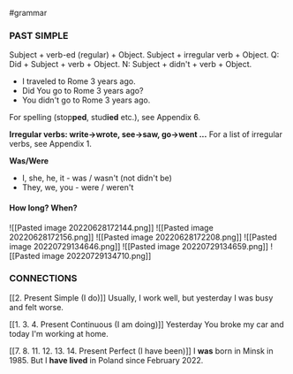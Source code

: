#grammar 

### PAST SIMPLE
Subject + verb-ed (regular) + Object.
Subject + irregular verb + Object.
Q: Did + Subject + verb + Object. 
N: Subject + didn't + verb + Object.
- I traveled to Rome 3 years ago.
- Did You go to Rome 3 years ago?
- You didn't go to Rome 3 years ago.

For spelling (stop**ped**, stud**ied** etc.), see Appendix 6.

**Irregular verbs: write->wrote, see->saw, go->went ...**
For a list of irregular verbs, see Appendix 1.

**Was/Were**
- I, she, he, it - was / wasn't  (not didn't be)
- They, we, you - were / weren't 

#### How long? When?


![[Pasted image 20220628172144.png]]
![[Pasted image 20220628172156.png]]
![[Pasted image 20220628172208.png]]
![[Pasted image 20220729134646.png]]
![[Pasted image 20220729134659.png]]
![[Pasted image 20220729134710.png]]


### CONNECTIONS
[[2. Present Simple (I do)]]
Usually, I work well, but yesterday I was busy and felt worse. 

[[1. 3. 4. Present Continuous (I am doing)]]
Yesterday You broke my car and today I'm working at home.

[[7. 8. 11. 12. 13. 14. Present Perfect (I have been)]]
I **was** born in Minsk in 1985.
But I **have lived** in Poland since February 2022.
